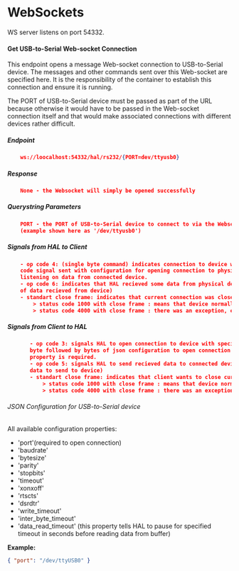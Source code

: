 # WebSockets

WS server listens on port 54332.

#### Get USB-to-Serial Web-socket Connection

This endpoint opens a message Web-socket connection to USB-to-Serial device. The messages and other commands sent
over this Web-socket are specified here. It is the responsibility of the container to establish this connection
and ensure it is running.

The PORT of USB-to-Serial device must be passed as part of the URL because otherwise it would have to be passed in
the Web-socket connection itself and that would make associated connections with different devices rather difficult.

##### Endpoint

```json
	ws://loocalhost:54332/hal/rs232/{PORT=dev/ttyusb0}
```

##### Response

```json
	None - the Websocket will simply be opened successfully
```

##### Querystring Parameters

```json
	PORT - the PORT of USB-to-Serial device to connect to via the Websocket connection
	(example shown here as '/dev/ttyusb0')
```

##### Signals from HAL to Client

```json
	- op code 4: (single byte command) indicates connection to device was opened (it's an answer to connection open op
	code signal sent with configuration for opening connection to physical device); at this point HAL starts
	listening on data from connected device.
	- op code 6: indicates that HAL recieved some data from physical device (op code single byte followed by pure bytes
	of data recieved from device)
	- standart close frame: indicates that current connection was closed.
	    > status code 1000 with close frame : means that device normally closed connection
	    > status code 4000 with close frame : there was an exception, error will be passed in reason.
```

##### Signals from Client to HAL

```json
       - op code 3: signals HAL to open connection to device with specified configuration in passed data (op code single
       byte followed by bytes of json configuration to open connection to device ); in case with USB-to-Serial: PORT
       property is required.
       - op code 5: signals HAL to send recieved data to connected device (op code single byte followed by pure bytes of
       data to send to device)
       - standart close frame: indicates that client wants to close current connection.
           > status code 1000 with close frame : means that device normally closed connection
           > status code 4000 with close frame : there was an exception, error will be passed in reason.
```

###### JSON Configuration for USB-to-Serial device

All available configuration properties:

- 'port'(required to open connection)
- 'baudrate'
- 'bytesize'
- 'parity'
- 'stopbits'
- 'timeout'
- 'xonxoff'
- 'rtscts'
- 'dsrdtr'
- 'write_timeout'
- 'inter_byte_timeout'
- 'data_read_timeout' (this property tells HAL to pause for specified timeout in seconds before reading data from buffer)

**Example:**

```json
{ "port": "/dev/ttyUSB0" }
```
